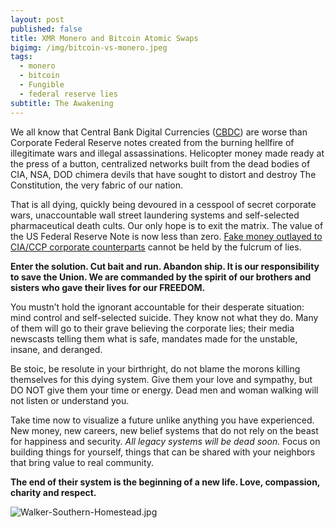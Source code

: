 ```yaml
---
layout: post
published: false
title: XMR Monero and Bitcoin Atomic Swaps
bigimg: /img/bitcoin-vs-monero.jpeg
tags:
  - monero
  - bitcoin
  - Fungible
  - federal reserve lies
subtitle: The Awakening
---
```

We all know that Central Bank Digital Currencies ([CBDC](https://www.zerohedge.com/crypto/chinas-digital-yuan-comes-expiration-date)) are worse than Corporate Federal Reserve notes created from the burning hellfire of illegitimate wars and illegal assassinations. Helicopter money made ready at the press of a button, centralized networks built from the dead bodies of CIA, NSA, DOD chimera devils that have sought to distort and destroy The Constitution, the very fabric of our nation.

That is all dying, quickly being devoured in a cesspool of secret corporate wars, unaccountable wall street laundering systems and self-selected pharmaceutical death cults. Our only hope is to exit the matrix. The value of the US Federal Reserve Note is now less than zero. [Fake money outlayed to CIA/CCP corporate counterparts](https://www.quandl.com/data/FMSTREAS/MTS-Monthly-Treasury-Statement) cannot be held by the fulcrum of lies.

**Enter the solution. Cut bait and run. Abandon ship. It is our responsibility to save the Union. We are commanded by the spirit of our brothers and sisters who gave their lives for our FREEDOM.**

You mustn’t hold the ignorant accountable for their desperate situation: mind control and self-selected suicide. They know not what they do. Many of them will go to their grave believing the corporate lies; their media newscasts telling them what is safe, mandates made for the unstable, insane, and deranged.

Be stoic, be resolute in your birthright, do not blame the morons killing themselves for this dying system. Give them your love and sympathy, but DO NOT give them your time or energy. Dead men and woman walking will not listen or understand you.

Take time now to visualize a future unlike anything you have experienced. New money, new careers, new belief systems that do not rely on the beast for happiness and security. _All legacy systems will be dead soon._ Focus on building things for yourself, things that can be shared with your neighbors that bring value to real community.

**The end of their system is the beginning of a new life. Love, compassion, charity and respect.**

![Walker-Southern-Homestead.jpg]({{site.baseurl}}/img/Walker-Southern-Homestead.jpg)
